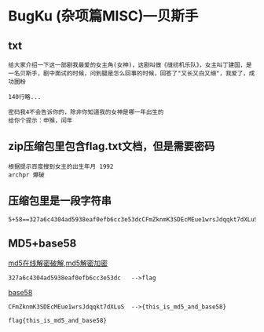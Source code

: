 

# BugKu (杂项篇MISC)—贝斯手



## txt

```
给大家介绍一下这一部剧我最爱的女主角(女神)，这剧叫做《缝纫机乐队》，女主叫丁建国，是一名贝斯手，剧中面试的时候，问到腿是怎么回事的时候，回答了"又长又白又细"，我爱了，成功圈粉

140行略...

密码我4不会告诉你的，除非你知道我的女神是哪一年出生的
给你个提示：申猴，闰年
```

## zip压缩包里包含flag.txt文档，但是需要密码

```
根据提示百度搜到女主的出生年月 1992
archpr 爆破
```

## 压缩包里是一段字符串

```
5+58==327a6c4304ad5938eaf0efb6cc3e53dcCFmZknmK3SDEcMEue1wrsJdqqkt7dXLuS
```

## MD5+base58

[md5在线解密破解,md5解密加密](https://www.cmd5.com/)

```
327a6c4304ad5938eaf0efb6cc3e53dc   -->flag
```

[base58](http://www.metools.info/code/c74.html)

```
CFmZknmK3SDEcMEue1wrsJdqqkt7dXLuS  -->{this_is_md5_and_base58}
```



```
flag{this_is_md5_and_base58}
```



